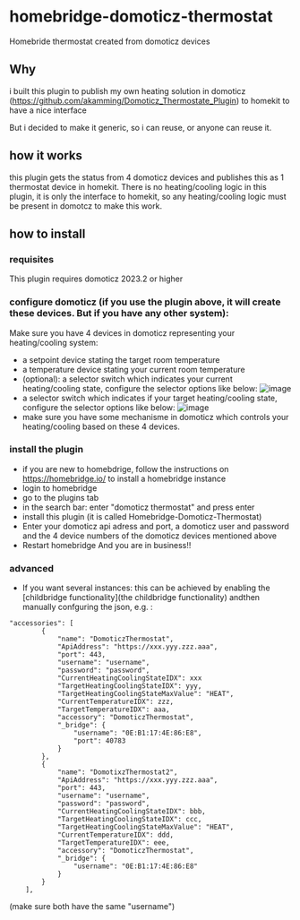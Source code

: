 # homebridge-domoticz-thermostat
Homebride thermostat created from domoticz devices

## Why
i built this plugin to publish my own heating solution in domoticz (https://github.com/akamming/Domoticz_Thermostate_Plugin) to homekit to have a nice interface

But i decided to make it generic, so i can reuse, or anyone can reuse it. 

## how it works

this plugin gets the status from 4 domoticz devices and publishes this as 1 thermostat device in homekit. There is no heating/cooling logic in this plugin, it is only the interface to homekit, so any heating/cooling logic must be present in domotcz to make this work.

## how to install

### requisites
This plugin requires domoticz 2023.2 or higher

### configure domoticz (if you use the plugin above, it will create these devices. But if you have any other system):
Make sure you have 4 devices in domoticz representing your heating/cooling system:
- a setpoint device stating the target room temperature
- a temperature device stating your current room temperature 
- (optional): a selector switch which indicates your current heating/cooling state, configure the selector options like below:
![image](https://user-images.githubusercontent.com/30364409/177097461-f883e006-4e57-4bb7-a68a-4a2dfdec5a4a.png)
- a selector switch which indicates if your target heating/cooling state, configure the selector options like below:
![image](https://user-images.githubusercontent.com/30364409/177097341-ca534b92-17bd-4fcf-8ead-f136ed32a307.png)
- make sure you have some mechanisme in domoticz which controls your heating/cooling based on these 4 devices. 

### install the plugin
- if you are new to homebdrige, follow the instructions on https://homebridge.io/ to install a homebridge instance 
- login to homebridge
- go to the plugins tab
- in the search bar: enter "domoticz thermostat"  and press enter
- install this plugin (it is called Homebridge-Domoticz-Thermostat)
- Enter your domoticz api adress and port, a domoticz user and password and the 4 device numbers of the domoticz devices mentioned above
- Restart homebridge
And you are in business!!

### advanced
- If you want several instances: this can be achieved by enabling the [childbridge functionality](the childbridge functionality) andthen  manually confguring the json, e.g. :
```
"accessories": [
        {
            "name": "DomoticzThermostat",
            "ApiAddress": "https://xxx.yyy.zzz.aaa",
            "port": 443,
            "username": "username",
            "password": "password",
            "CurrentHeatingCoolingStateIDX": xxx
            "TargetHeatingCoolingStateIDX": yyy,
            "TargetHeatingCoolingStateMaxValue": "HEAT",
            "CurrentTemperatureIDX": zzz,
            "TargetTemperatureIDX": aaa,
            "accessory": "DomoticzThermostat",
            "_bridge": {
                "username": "0E:B1:17:4E:86:E8",
                "port": 40783
            }
        },
        {
            "name": "DomotixzThermostat2",
            "ApiAddress": "https://xxx.yyy.zzz.aaa",
            "port": 443,
            "username": "username",
            "password": "password",
            "CurrentHeatingCoolingStateIDX": bbb,
            "TargetHeatingCoolingStateIDX": ccc,
            "TargetHeatingCoolingStateMaxValue": "HEAT",
            "CurrentTemperatureIDX": ddd,
            "TargetTemperatureIDX": eee,
            "accessory": "DomoticzThermostat",
            "_bridge": {
                "username": "0E:B1:17:4E:86:E8"
            }
        }
    ],
```
(make sure both have the same "username")
